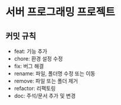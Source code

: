 # 서버 프로그래밍 프로젝트

## 커밋 규칙
- feat: 기능 추가
- chore: 환경 설정 수정
- fix: 버그 해결
- rename: 파일, 폴더명 수정 또는 이동
- remove: 파일 또는 폴더 제거
- refactor: 리팩토링
- doc: 주석/문서 추가 및 변경